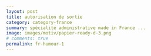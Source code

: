 ```yaml
---
layout: post
title: autorisation de sortie
category: category-france
summary: spécialité administrative made in France ... 
image: images/motiv/papier-ready-d-3.png
# comments: true
permalink: fr-humour-1
---
```

